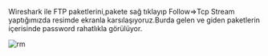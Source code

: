 Wireshark ile FTP paketlerini,pakete sağ tıklayıp Follow=>Tcp Stream yaptığımızda resimde ekranla karsılaşıyoruz.Burda gelen ve giden paketlerin içerisinde password rahatlıkla görülüyor.

![rm](https://raw.githubusercontent.com/C10ud-0/ctf/master/rootme/network/ftp/ftp.png)

